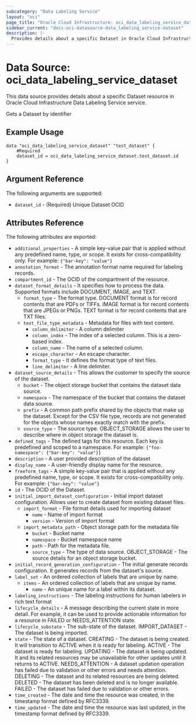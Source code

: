 ```yaml
---
subcategory: "Data Labeling Service"
layout: "oci"
page_title: "Oracle Cloud Infrastructure: oci_data_labeling_service_dataset"
sidebar_current: "docs-oci-datasource-data_labeling_service-dataset"
description: |-
  Provides details about a specific Dataset in Oracle Cloud Infrastructure Data Labeling Service service
---
```


# Data Source: oci_data_labeling_service_dataset
This data source provides details about a specific Dataset resource in Oracle Cloud Infrastructure Data Labeling Service service.

Gets a Dataset by identifier

## Example Usage

```hcl
data "oci_data_labeling_service_dataset" "test_dataset" {
	#Required
	dataset_id = oci_data_labeling_service_dataset.test_dataset.id
}
```

## Argument Reference

The following arguments are supported:

* `dataset_id` - (Required) Unique Dataset OCID


## Attributes Reference

The following attributes are exported:

* `additional_properties` - A simple key-value pair that is applied without any predefined name, type, or scope. It exists for cross-compatibility only. For example: `{"bar-key": "value"}` 
* `annotation_format` - The annotation format name required for labeling records.
* `compartment_id` - The OCID of the compartment of the resource.
* `dataset_format_details` - It specifies how to process the data. Supported formats include DOCUMENT, IMAGE, and TEXT.
	* `format_type` - The format type. DOCUMENT format is for record contents that are PDFs or TIFFs. IMAGE format is for record contents that are JPEGs or PNGs. TEXT format is for record contents that are TXT files.
	* `text_file_type_metadata` - Metadata for files with text content.
		* `column_delimiter` - A column delimiter
		* `column_index` - The index of a selected column. This is a zero-based index.
		* `column_name` - The name of a selected column.
		* `escape_character` - An escape character.
		* `format_type` - It defines the format type of text files.
		* `line_delimiter` - A line delimiter.
* `dataset_source_details` - This allows the customer to specify the source of the dataset.
	* `bucket` - The object storage bucket that contains the dataset data source.
	* `namespace` - The namespace of the bucket that contains the dataset data source.
	* `prefix` - A common path prefix shared by the objects that make up the dataset. Except for the CSV file type, records are not generated for the objects whose names exactly match with the prefix.
	* `source_type` - The source type. OBJECT_STORAGE allows the user to describe where in object storage the dataset is.
* `defined_tags` - The defined tags for this resource. Each key is predefined and scoped to a namespace. For example: `{"foo-namespace": {"bar-key": "value"}}` 
* `description` - A user provided description of the dataset
* `display_name` - A user-friendly display name for the resource.
* `freeform_tags` - A simple key-value pair that is applied without any predefined name, type, or scope. It exists for cross-compatibility only. For example: `{"bar-key": "value"}` 
* `id` - The OCID of the Dataset.
* `initial_import_dataset_configuration` - Initial import dataset configuration. Allows user to create dataset from existing dataset files.
	* `import_format` - File format details used for importing dataset
		* `name` - Name of import format
		* `version` - Version of import format
	* `import_metadata_path` - Object storage path for the metadata file
		* `bucket` - Bucket name
		* `namespace` - Bucket namespace name
		* `path` - Path for the metadata file.
		* `source_type` - The type of data source. OBJECT_STORAGE - The source details for an object storage bucket. 
* `initial_record_generation_configuration` - The initial generate records configuration. It generates records from the dataset's source.
* `label_set` - An ordered collection of labels that are unique by name. 
	* `items` - An ordered collection of labels that are unique by name.
		* `name` - An unique name for a label within its dataset.
* `labeling_instructions` - The labeling instructions for human labelers in rich text format
* `lifecycle_details` - A message describing the current state in more detail. For example, it can be used to provide actionable information for a resource in FAILED or NEEDS_ATTENTION state.
* `lifecycle_substate` - The sub-state of the dataset. IMPORT_DATASET - The dataset is being imported. 
* `state` - The state of a dataset. CREATING - The dataset is being created.  It will transition to ACTIVE when it is ready for labeling. ACTIVE   - The dataset is ready for labeling. UPDATING - The dataset is being updated.  It and its related resources may be unavailable for other updates until it returns to ACTIVE. NEEDS_ATTENTION - A dataset updation operation has failed due to validation or other errors and needs attention. DELETING - The dataset and its related resources are being deleted. DELETED  - The dataset has been deleted and is no longer available. FAILED   - The dataset has failed due to validation or other errors. 
* `time_created` - The date and time the resource was created, in the timestamp format defined by RFC3339.
* `time_updated` - The date and time the resource was last updated, in the timestamp format defined by RFC3339.

